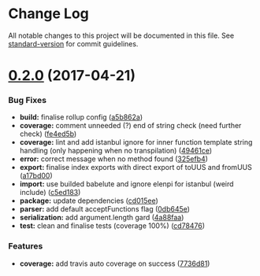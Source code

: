 # Change Log

All notable changes to this project will be documented in this file. See [standard-version](https://github.com/conventional-changelog/standard-version) for commit guidelines.

<a name="0.2.0"></a>
# [0.2.0](https://github.com/nomocas/babelute-uus/compare/v0.1.1...v0.2.0) (2017-04-21)


### Bug Fixes

* **build:** finalise rollup config ([a5b862a](https://github.com/nomocas/babelute-uus/commit/a5b862a))
* **coverage:** comment unneeded (?) end of string check (need further check) ([fe4ed5b](https://github.com/nomocas/babelute-uus/commit/fe4ed5b))
* **coverage:** lint and add istanbul ignore for inner function template string handling (only happening when no transpilation) ([49461ce](https://github.com/nomocas/babelute-uus/commit/49461ce))
* **error:** correct message when no method found ([325efb4](https://github.com/nomocas/babelute-uus/commit/325efb4))
* **export:** finalise index exports with direct export of toUUS and fromUUS ([a17bd00](https://github.com/nomocas/babelute-uus/commit/a17bd00))
* **import:** use builded babelute and ignore elenpi for istanbul (weird include) ([c5ed183](https://github.com/nomocas/babelute-uus/commit/c5ed183))
* **package:** update dependencies ([cd015ee](https://github.com/nomocas/babelute-uus/commit/cd015ee))
* **parser:** add default acceptFunctions flag ([0db645e](https://github.com/nomocas/babelute-uus/commit/0db645e))
* **serialization:** add argument.length gard ([4a88faa](https://github.com/nomocas/babelute-uus/commit/4a88faa))
* **test:** clean and finalise tests (coverage 100%) ([cd78476](https://github.com/nomocas/babelute-uus/commit/cd78476))


### Features

* **coverage:** add travis auto coverage on success ([7736d81](https://github.com/nomocas/babelute-uus/commit/7736d81))
